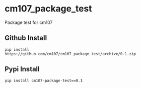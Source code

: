 # cm107_package_test
Package test for cm107

## Github Install
```console
pip install https://github.com/cm107/cm107_package_test/archive/0.1.zip
```

## Pypi Install
```console
pip install cm107-package-test==0.1
```